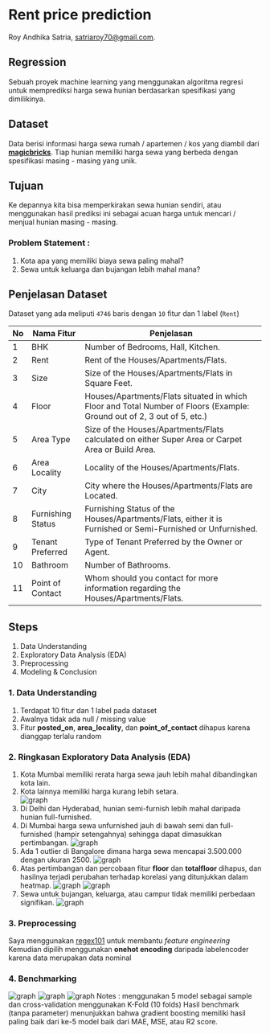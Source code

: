 # Rent price prediction
Roy Andhika Satria, [satriaroy70@gmail.com](mailto:satriaroy70@gmail.com).

## Regression
Sebuah proyek machine learning yang menggunakan algoritma regresi untuk memprediksi harga sewa hunian berdasarkan spesifikasi yang dimilikinya.

## Dataset
Data berisi informasi harga sewa rumah / apartemen / kos yang diambil dari [**magicbricks**](https://www.magicbricks.com/). Tiap hunian memiliki harga sewa yang berbeda dengan spesifikasi masing - masing yang unik.

## Tujuan
Ke depannya kita bisa memperkirakan sewa hunian sendiri, atau menggunakan hasil prediksi ini sebagai acuan harga untuk mencari / menjual hunian masing - masing.

### Problem Statement :
1. Kota apa yang memiliki biaya sewa paling mahal?
1. Sewa untuk keluarga dan bujangan lebih mahal mana?

## Penjelasan Dataset 
Dataset yang ada meliputi `4746` baris dengan `10` fitur dan 1 label (`Rent`)

| No | __Nama Fitur__ | __Penjelasan__ |
| - | - | - |
| 1 | BHK | Number of Bedrooms, Hall, Kitchen. | 
| 2 | Rent | Rent of the Houses/Apartments/Flats. |
| 3 | Size | Size of the Houses/Apartments/Flats in Square Feet. |
| 4 | Floor  | Houses/Apartments/Flats situated in which Floor and Total Number of Floors (Example: Ground out of 2, 3 out of 5, etc.) |
| 5 | Area Type | Size of the Houses/Apartments/Flats calculated on either Super Area or Carpet Area or Build Area. | 
| 6 | Area Locality | Locality of the Houses/Apartments/Flats. |
| 7 | City | City where the Houses/Apartments/Flats are Located. |
| 8 | Furnishing Status | Furnishing Status of the Houses/Apartments/Flats, either it is Furnished or Semi-Furnished or Unfurnished. |
| 9 | Tenant Preferred | Type of Tenant Preferred by the Owner or Agent. |
| 10 | Bathroom | Number of Bathrooms. | 
| 11 | Point of Contact | Whom should you contact for more information regarding the Houses/Apartments/Flats. | 

## Steps
1. Data Understanding
2. Exploratory Data Analysis (EDA)
3. Preprocessing 
4. Modeling & Conclusion 

### 1. Data Understanding
1. Terdapat 10 fitur dan 1 label pada dataset
2. Awalnya tidak ada null / missing value
3. Fitur **posted_on**, **area_locality**, dan **point_of_contact** dihapus karena dianggap terlalu random

### 2. Ringkasan Exploratory Data Analysis (EDA)
1. Kota Mumbai memiliki rerata harga sewa jauh lebih mahal dibandingkan kota lain.  
2. Kota lainnya memiliki harga kurang lebih setara.  
![graph](https://raw.githubusercontent.com/royandhika/rent-price-regression/main/assets/cityrent.png)
3. Di Delhi dan Hyderabad, hunian semi-furnish lebih mahal daripada hunian full-furnished.
4. Di Mumbai harga sewa unfurnished jauh di bawah semi dan full-furnished (hampir setengahnya) sehingga dapat dimasukkan pertimbangan.
![graph](https://raw.githubusercontent.com/royandhika/rent-price-regression/main/assets/rent-city-furnish.png)
5. Ada 1 outlier di Bangalore dimana harga sewa mencapai 3.500.000 dengan ukuran 2500.
![graph](https://raw.githubusercontent.com/royandhika/rent-price-regression/main/assets/city-rent-boxplot.png)
6. Atas pertimbangan dan percobaan fitur **floor** dan **totalfloor** dihapus, dan hasilnya terjadi perubahan terhadap korelasi yang ditunjukkan dalam heatmap.
![graph](https://raw.githubusercontent.com/royandhika/rent-price-regression/main/assets/heatmap.png)
![graph](https://raw.githubusercontent.com/royandhika/rent-price-regression/main/assets/heatmap2.png)
7. Sewa untuk bujangan, keluarga, atau campur tidak memiliki perbedaan signifikan.
![graph](https://raw.githubusercontent.com/royandhika/rent-price-regression/main/assets/rent-city-tenant.png)

### 3. Preprocessing
Saya menggunakan [regex101](https://regex101.com/r/Xy6zZs/1) untuk membantu *feature engineering*  
Kemudian dipilih menggunakan **onehot encoding** daripada labelencoder karena data merupakan data nominal 

### 4. Benchmarking
![graph](https://raw.githubusercontent.com/royandhika/rent-price-regression/main/assets/benchmark_mae.png)
![graph](https://raw.githubusercontent.com/royandhika/rent-price-regression/main/assets/benchmark_mse.png)
![graph](https://raw.githubusercontent.com/royandhika/rent-price-regression/main/assets/benchmark.png)
Notes : menggunakan 5 model sebagai sample dan cross-validation menggunakan K-Fold (10 folds) 
Hasil benchmark (tanpa parameter) menunjukkan bahwa gradient boosting memiliki hasil paling baik dari ke-5 model baik dari MAE, MSE, atau R2 score.
